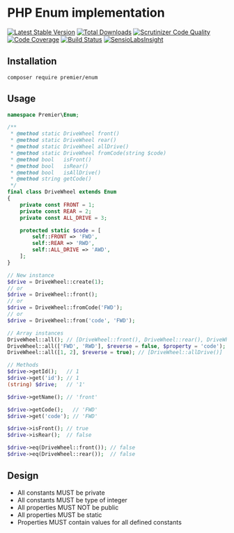 # PHP Enum implementation

[![Latest Stable Version](https://poser.pugx.org/premier/enum/v/stable)](https://packagist.org/packages/premier/enum)
[![Total Downloads](https://poser.pugx.org/premier/enum/downloads)](https://packagist.org/packages/premier/enum)
[![Scrutinizer Code Quality](https://scrutinizer-ci.com/g/grachevko/Enum/badges/quality-score.png?b=master)](https://scrutinizer-ci.com/g/grachevko/Enum/?branch=master)
[![Code Coverage](https://scrutinizer-ci.com/g/grachevko/Enum/badges/coverage.png?b=master)](https://scrutinizer-ci.com/g/grachevko/Enum/?branch=master)
[![Build Status](https://scrutinizer-ci.com/g/grachevko/Enum/badges/build.png?b=master)](https://scrutinizer-ci.com/g/grachevko/Enum/build-status/master)
[![SensioLabsInsight](https://insight.sensiolabs.com/projects/9bc0fe1b-8b10-44b9-9a71-5819ce7ccaef/big.png)](https://insight.sensiolabs.com/projects/9bc0fe1b-8b10-44b9-9a71-5819ce7ccaef)

## Installation

```
composer require premier/enum
```

## Usage

```php
namespace Premier\Enum;

/**
 * @method static DriveWheel front()
 * @method static DriveWheel rear()
 * @method static DriveWheel allDrive()
 * @method static DriveWheel fromCode(string $code)
 * @method bool   isFront()
 * @method bool   isRear()
 * @method bool   isAllDrive()
 * @method string getCode()
 */
final class DriveWheel extends Enum
{
    private const FRONT = 1;
    private const REAR = 2;
    private const ALL_DRIVE = 3;

    protected static $code = [
        self::FRONT => 'FWD',
        self::REAR => 'RWD',
        self::ALL_DRIVE => 'AWD',
    ];
}

// New instance
$drive = DriveWheel::create(1);
// or
$drive = DriveWheel::front();
// or
$drive = DriveWheel::fromCode('FWD');
// or
$drive = DriveWheel::from('code', 'FWD');

// Array instances
DriveWheel::all(); // [DriveWheel::front(), DriveWheel::rear(), DriveWheel::allDrive()]
DriveWheel::all(['FWD', 'RWD'], $reverse = false, $property = 'code'); // [DriveWheel::front(), DriveWheel::rear()]
DriveWheel::all([1, 2], $reverse = true); // [DriveWheel::allDrive()]

// Methods
$drive->getId();   // 1
$drive->get('id'); // 1
(string) $drive;   // '1'

$drive->getName(); // 'front'

$drive->getCode();   // 'FWD'
$drive->get('code'); // 'FWD'

$drive->isFront(); // true
$drive->isRear();  // false

$drive->eq(DriveWheel::front()); // false
$drive->eq(DriveWheel::rear());  // false
```

## Design

- All constants MUST be private
- All constants MUST be type of integer
- All properties MUST NOT be public
- All properties MUST be static
- Properties MUST contain values for all defined constants
